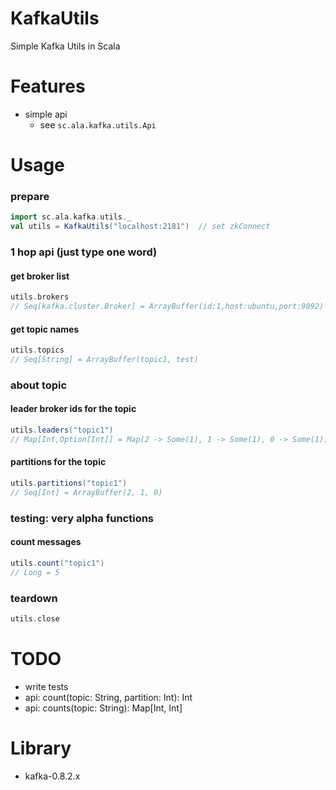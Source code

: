 # KafkaUtils

Simple Kafka Utils in Scala

Features
========

- simple api
  - see `sc.ala.kafka.utils.Api`

Usage
=====

### prepare

```scala
import sc.ala.kafka.utils._
val utils = KafkaUtils("localhost:2181")  // set zkConnect
```

### 1 hop api (just type one word)

#### get broker list

```scala
utils.brokers
// Seq[kafka.cluster.Broker] = ArrayBuffer(id:1,host:ubuntu,port:9092)
```

#### get topic names

```scala
utils.topics
// Seq[String] = ArrayBuffer(topic1, test)
```

### about topic

#### leader broker ids for the topic

```scala
utils.leaders("topic1")
// Map[Int,Option[Int]] = Map(2 -> Some(1), 1 -> Some(1), 0 -> Some(1))
```

#### partitions for the topic

```scala
utils.partitions("topic1")
// Seq[Int] = ArrayBuffer(2, 1, 0)
```

### testing: very alpha functions

#### count messages

```scala
utils.count("topic1")
// Long = 5
```

### teardown

```scala
utils.close
```

TODO
====

- write tests
- api: count(topic: String, partition: Int): Int
- api: counts(topic: String): Map[Int, Int]

Library
=======

- kafka-0.8.2.x
